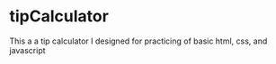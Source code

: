 # tipCalculator
This a a tip calculator I designed for practicing of basic html, css, and javascript

